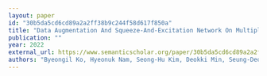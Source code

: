 ```yaml
---
layout: paper
id: "30b5da5cd6cd89a2a2ff38b9c244f58d617f850a"
title: "Data Augmentation And Squeeze-And-Excitation Network On Multiple Dimension For Sound Event Localization And Detection In Real Scenes"
publication: ""
year: 2022
external_url: https://www.semanticscholar.org/paper/30b5da5cd6cd89a2a2ff38b9c244f58d617f850a
authors: "Byeongil Ko, Hyeonuk Nam, Seong-Hu Kim, Deokki Min, Seung-Deok Choi, Yong-Hwa Park"
---
```

